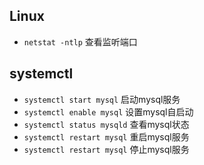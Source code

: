 
## Linux

- `netstat -ntlp` 查看监听端口


## systemctl

- `systemctl start mysql` 启动mysql服务
- `systemctl enable mysql` 设置mysql自启动
- `systemctl status mysqld` 查看mysql状态
- `systemctl restart mysql` 重启mysql服务
- `systemctl restart mysql` 停止mysql服务
